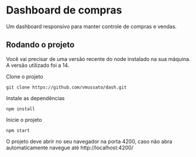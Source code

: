 # Dashboard de compras

Um dashboard responsivo para manter controle de compras e vendas.

## Rodando o projeto

Você vai precisar de uma versão recente do node instalado na sua máquina. A versão utilizado foi a 14.

Clone o projeto

```
git clone https://github.com/vmussato/dash.git
```

Instale as dependências

```
npm install
```

Inicie o projeto

```
npm start
```

O projeto deve abrir no seu navegador na porta 4200, caso não abra automaticamente navegue até http://localhost:4200/

